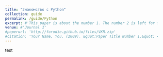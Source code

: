 ```yaml
---
title: "Знакомство с Python"
collection: guide
permalink: /guide/Python
excerpt: #'This paper is about the number 1. The number 2 is left for future work.'
venue: #'Journal 1'
#paperurl: 'http://forodie.github.io/files/VKR.zip'
#citation: 'Your Name, You. (2009). &quot;Paper Title Number 1.&quot; <i>Journal 1</i>. 1(1).'
---
```

test